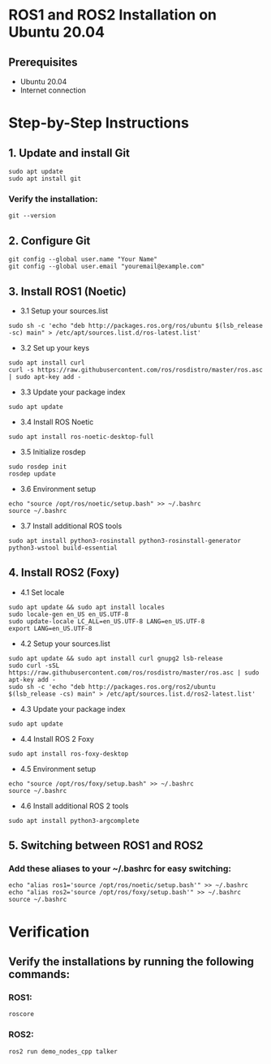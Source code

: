 # ROS1 and ROS2 Installation on Ubuntu 20.04

## Prerequisites

- Ubuntu 20.04
- Internet connection

# Step-by-Step Instructions

## 1. Update and install Git
```
sudo apt update
sudo apt install git
```
### Verify the installation:
```
git --version
```

## 2. Configure Git
```
git config --global user.name "Your Name"
git config --global user.email "youremail@example.com"
```
## 3. Install ROS1 (Noetic)
- 3.1 Setup your sources.list
```
sudo sh -c 'echo "deb http://packages.ros.org/ros/ubuntu $(lsb_release -sc) main" > /etc/apt/sources.list.d/ros-latest.list'
```
- 3.2 Set up your keys
```
sudo apt install curl
curl -s https://raw.githubusercontent.com/ros/rosdistro/master/ros.asc | sudo apt-key add -
```
- 3.3 Update your package index
```
sudo apt update
```
-  3.4 Install ROS Noetic
```
sudo apt install ros-noetic-desktop-full
```
-  3.5 Initialize rosdep
```
sudo rosdep init
rosdep update
```
-  3.6 Environment setup
```
echo "source /opt/ros/noetic/setup.bash" >> ~/.bashrc
source ~/.bashrc
```
-  3.7 Install additional ROS tools
```
sudo apt install python3-rosinstall python3-rosinstall-generator python3-wstool build-essential
```
## 4. Install ROS2 (Foxy)
- 4.1 Set locale
```
sudo apt update && sudo apt install locales
sudo locale-gen en_US en_US.UTF-8
sudo update-locale LC_ALL=en_US.UTF-8 LANG=en_US.UTF-8
export LANG=en_US.UTF-8
```
- 4.2 Setup your sources.list
```
sudo apt update && sudo apt install curl gnupg2 lsb-release
sudo curl -sSL https://raw.githubusercontent.com/ros/rosdistro/master/ros.asc | sudo apt-key add -
sudo sh -c 'echo "deb http://packages.ros.org/ros2/ubuntu $(lsb_release -cs) main" > /etc/apt/sources.list.d/ros2-latest.list'
```
- 4.3 Update your package index
```
sudo apt update
```
- 4.4 Install ROS 2 Foxy
```
sudo apt install ros-foxy-desktop
```
- 4.5 Environment setup
```
echo "source /opt/ros/foxy/setup.bash" >> ~/.bashrc
source ~/.bashrc
```
- 4.6 Install additional ROS 2 tools
```
sudo apt install python3-argcomplete
```
## 5. Switching between ROS1 and ROS2
### Add these aliases to your ~/.bashrc for easy switching:
```
echo "alias ros1='source /opt/ros/noetic/setup.bash'" >> ~/.bashrc
echo "alias ros2='source /opt/ros/foxy/setup.bash'" >> ~/.bashrc
source ~/.bashrc
```
# Verification
## Verify the installations by running the following commands:

### ROS1:
```
roscore
```
### ROS2:
```
ros2 run demo_nodes_cpp talker
```

